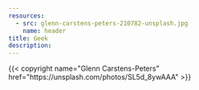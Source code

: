 ```yaml
---
resources:
  - src: glenn-carstens-peters-210782-unsplash.jpg
    name: header
title: Geek
description: 
---
```


<div class="text-center">
    {{< copyright name="Glenn Carstens-Peters" href="https://unsplash.com/photos/SL5d_8ywAAA" >}}
</div>